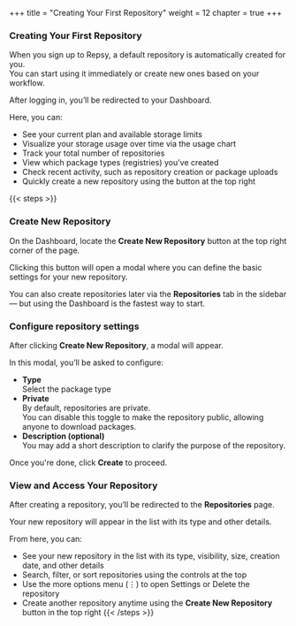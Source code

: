 +++
title = "Creating Your First Repository"
weight = 12
chapter = true
+++

### Creating Your First Repository

When you sign up to Repsy, a default repository is automatically created for you.  
You can start using it immediately or create new ones based on your workflow.

After logging in, you’ll be redirected to your Dashboard.

Here, you can:

- See your current plan and available storage limits
- Visualize your storage usage over time via the usage chart
- Track your total number of repositories
- View which package types (registries) you’ve created
- Check recent activity, such as repository creation or package uploads
- Quickly create a new repository using the button at the top right

{{< steps >}}
### Create New Repository

On the Dashboard, locate the **Create New Repository** button at the top right corner of the page.

Clicking this button will open a modal where you can define the basic settings for your new repository.

You can also create repositories later via the **Repositories** tab in the sidebar — but using the Dashboard is the fastest way to start.


### Configure repository settings

After clicking **Create New Repository**, a modal will appear.

In this modal, you’ll be asked to configure:

- **Type**  
  Select the package type
- **Private**  
  By default, repositories are private.  
  You can disable this toggle to make the repository public, allowing anyone to download packages.
- **Description (optional)**  
  You may add a short description to clarify the purpose of the repository.

Once you're done, click **Create** to proceed.

### View and Access Your Repository

After creating a repository, you’ll be redirected to the **Repositories** page.

Your new repository will appear in the list with its type and other details.

From here, you can:

- See your new repository in the list with its type, visibility, size, creation date, and other details
- Search, filter, or sort repositories using the controls at the top
- Use the more options menu (⋮) to open Settings or Delete the repository
- Create another repository anytime using the **Create New Repository** button in the top right
{{< /steps >}}
